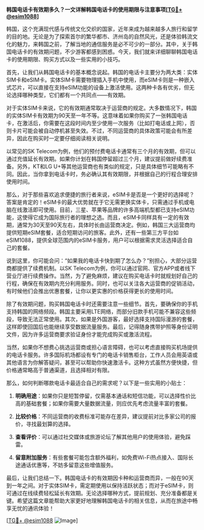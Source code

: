 **韩国电话卡有效期多久？一文详解韩国电话卡的使用期限与注意事项[[TG💪+ @esim1088](https://t.me/s/esim1088)]**

韩国，这个充满现代感与传统文化交织的国家，近年来成为越来越多人旅行和留学的目的地。无论是为了探索首尔的繁华都市、济州岛的自然风光，还是体验韩流文化的魅力，来韩国之前，了解当地的通信服务是必不可少的一部分。其中，关于韩国电话卡的有效期问题，不少游客都感到困惑。今天，我们就来详细聊聊韩国电话卡的使用期限、购买方式以及一些实用的小技巧。

首先，让我们从韩国电话卡的基本概念说起。韩国的电话卡主要分为两大类：实体SIM卡和eSIM卡。实体SIM卡需要物理插入手机中使用，而eSIM卡则是一种嵌入式芯片，可以直接在支持eSIM功能的设备上激活使用。这两种卡各有优劣，但无论选择哪种类型，它们都有一个共同点——有效期。

对于实体SIM卡来说，它的有效期通常取决于运营商的规定。大多数情况下，韩国的实体SIM卡有效期为90天至一年不等。这意味着如果你购买了一张韩国电话卡，在激活后，你需要在这段时间内至少使用一次服务（比如打电话或上网），否则卡片可能会被自动停机甚至失效。不过，不同运营商的具体政策可能会有所差异，因此在购买时一定要仔细阅读相关说明。

以常见的SK Telecom为例，他们的预付费电话卡通常有三个月的有效期，但可以通过充值延长有效期。如果你计划在韩国停留超过三个月，建议提前做好续费准备。另外，KT和LG U+等其他运营商也有类似的规定，只是具体细节可能略有不同。因此，当你拿到电话卡时，务必确认其有效期限，并根据自己的行程合理安排使用时间。

那么，对于那些喜欢追求便捷的旅行者来说，eSIM卡是否是一个更好的选择呢？答案是肯定的！eSIM卡的最大优势就在于它无需更换实体卡，只需通过手机或电脑在线激活即可使用。目前，三星、苹果等品牌的许多高端机型都已支持eSIM功能，这使得它成为国际旅行者的理想之选。而且，eSIM卡同样具有一定的有效期，通常为30天至90天左右，具体时长由运营商决定。例如，韩国三大运营商均提供短期eSIM套餐，适合短期访问的旅客。此外，还有一些第三方平台如eSIM1088，提供全球范围内的eSIM卡服务，用户可以根据需求灵活选择适合自己的套餐。

说到这里，你可能会问：“如果我的电话卡快到期了怎么办？”别担心，大部分运营商都提供了续费机制。以SK Telecom为例，你可以通过官网、官方APP或者线下营业厅进行续费操作。当然，为了避免麻烦，建议在购买电话卡时就规划好自己的行程，确保在有效期内充分利用服务。同时，也可以关注各大运营商的促销活动，有时候他们会推出优惠套餐，让你以更实惠的价格获得更长的使用时间。

除了有效期问题，购买韩国电话卡时还需要注意一些细节。首先，要确保你的手机支持韩国的网络频段。韩国主要采用LTE网络，而部分旧款手机可能不兼容这些频段，导致无法正常使用。其次，如果是外国游客，最好选择支持国际漫游的套餐，这样即使回国后也能继续享受数据流量服务。最后，记得随身携带护照等身份证明文件，因为许多运营商要求验证身份才能完成购买或激活流程。

当然，如果你不想费心挑选运营商或担心语言障碍，也可以考虑直接购买机场提供的电话卡服务。许多国际机场都设有专门的电话卡销售柜台，工作人员会用英语或其他语言为你解答疑问，甚至可以帮助你快速激活卡。这种方式虽然方便快捷，但价格通常略高于普通渠道，且选择相对有限。

那么，如何判断哪款电话卡最适合自己的需求呢？以下是一些实用的小贴士：

1. **明确用途**：如果你只是短暂停留，仅需基本通话和短信功能，可以选择性价比高的基础套餐；如果你需要大量数据流量，则应优先考虑流量丰富的套餐。
   
2. **比较价格**：不同运营商的收费标准可能存在差异，建议提前对比多家公司的报价，寻找最划算的选择。
   
3. **查看评价**：可以通过社交媒体或旅游论坛了解其他用户的使用体验，避免踩雷。
   
4. **留意附加服务**：有些套餐可能包含额外福利，如免费Wi-Fi热点接入、国际长途通话优惠等，不妨多留意这些增值服务。

最后，让我们总结一下。韩国电话卡的有效期因卡种和运营商而异，一般在90天到一年之间。对于实体SIM卡，需定期使用以保持活跃状态；而对于eSIM卡，则可通过在线续费轻松延长有效期。无论选择哪种方式，提前规划、充分准备都是关键。希望这篇文章能帮助大家更好地理解韩国电话卡的相关信息，从而在旅途中畅享无忧的通讯体验！

[[TG💪+ @esim1088](https://t.me/s/esim1088) ![Image](https://i.postimg.cc/4NQfJmqS/Snipaste-2025-05-13-00-14-12.png)]